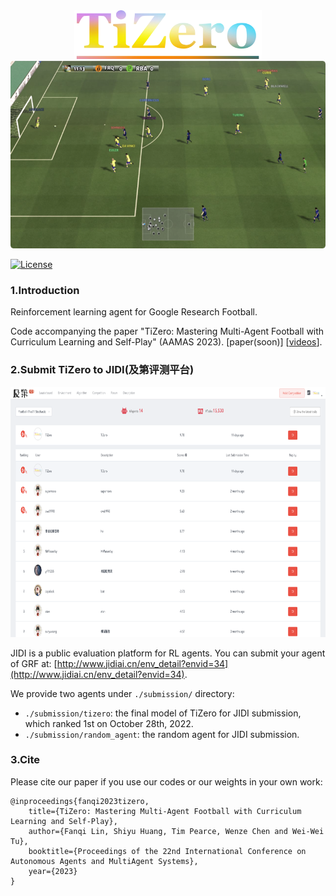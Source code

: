 <div align="center">
<img width="300px" height="auto" src="./docs/figures/TiZero.png">
</div>

<div align="center">
<img height="300px" height="auto" src="./docs/figures/screen_800.png">
</div>

[![License](https://img.shields.io/badge/License-Apache%202.0-blue.svg)](https://opensource.org/licenses/Apache-2.0)

### 1.Introduction

Reinforcement learning agent for Google Research Football.

Code accompanying the paper 
"TiZero: Mastering Multi-Agent Football with Curriculum Learning and Self-Play" (AAMAS 2023). [paper(soon)] [[videos](https://www.youtube.com/watch?v=U9REh0otmVU)]. 

### 2.Submit TiZero to JIDI(及第评测平台)

<div align="center">
<img height="400px" height="auto" src="./docs/figures/jidi.png">
</div>


JIDI is a public evaluation platform for RL agents. You can submit your agent of GRF at: [http://www.jidiai.cn/env_detail?envid=34](http://www.jidiai.cn/env_detail?envid=34).

We provide two agents under `./submission/` directory:

- `./submission/tizero`: the final model of TiZero for JIDI submission, which ranked 1st on October 28th, 2022.
- `./submission/random_agent`: the random agent for JIDI submission.


### 3.Cite

Please cite our paper if you use our codes or our weights in your own work:

```
@inproceedings{fanqi2023tizero,
    title={TiZero: Mastering Multi-Agent Football with Curriculum Learning and Self-Play},
    author={Fanqi Lin, Shiyu Huang, Tim Pearce, Wenze Chen and Wei-Wei Tu},
    booktitle={Proceedings of the 22nd International Conference on Autonomous Agents and MultiAgent Systems},
    year={2023}
}
```

